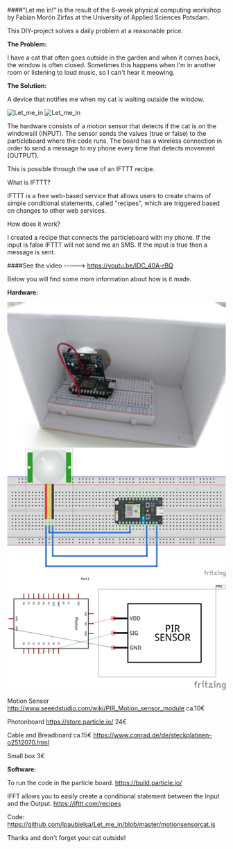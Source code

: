 ####"Let me in!" is the result of the 6-week physical computing workshop by Fabian Morón Zirfas at the University of Applied Sciences Potsdam.

This DIY-project solves a daily problem at a reasonable price.

**The Problem:**

I have a cat that often goes outside in the garden and when it comes back, the window is often closed. Sometimes this happens when I'm in another room or listening to loud music, so I can't hear it meowing.

**The Solution:**

A device that notifies me when my cat is waiting outside the window.

![Let_me_in](/IMG_9407.JPG)
![Let_me_in](/IMG_9410.JPG)

The hardware consists of a motion sensor that detects if the cat is on the windowsill (INPUT). The sensor sends the values (true or false) to the particleboard where the code runs. The board has a wireless connection in order to send a message to my phone every time that detects movement (OUTPUT).

This is possible through the use of an IFTTT recipe.

 
What is IFTTT?

IFTTT is a free web-based service that allows users to create chains of simple conditional statements, called "recipes", which are triggered based on changes to other web services.

 
How does it work?

I created a recipe that connects the particleboard with my phone.
If the input is false IFTTT will not send me an SMS. If the input is true then a message is sent.



####See the video -----> https://youtu.be/IDC_40A-rBQ


Below you will find some more information about how is it made.


**Hardware:**

![Let_me_in](/IMG_9412.JPG)
![Let_me_in](/circuitPIR_bb.png)
![Let_me_in](/circuitPIR_schem.png)


Motion Sensor http://www.seeedstudio.com/wiki/PIR_Motion_sensor_module ca.10€

Photonboard https://store.particle.io/ 24€

Cable and Breadboard ca.15€ https://www.conrad.de/de/steckplatinen-o2512070.html

Small box 3€

**Software:**

To run the code in the particle board. https://build.particle.io/

IFFT allows you to easily create a conditional statement between the Input and the Output. https://ifttt.com/recipes

Code: https://github.com/lpaubielsa/Let_me_in/blob/master/motionsensorcat.js


Thanks and don't forget your cat outside!
 
 

